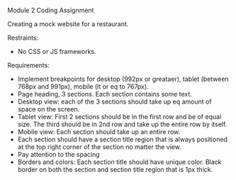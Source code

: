 Module 2 Coding Assignment

Creating a mock website for a restaurant.

Restraints: 

  - No CSS or JS frameworks.

Requirements:

  - Implement breakpoints for desktop (992px or greataer), tablet (between 768px and 991px), mobile (lt or eq to 767px).
  - Page heading, 3 sections. Each section contains some text.
  - Desktop view: each of the 3 sections should take up eq amount of space on the screen.
  - Tablet view: First 2 sections should be in the first row and be of equal size. The third should be in 2nd row and take up the entire row by itself.
  - Mobile view: Each section should take up an entire row.
  - Each section should have a section title region that is always positioned at the top right corner of the section no matter the view.
  - Pay attention to the spacing
  - Borders and colors: Each section title should have unique color. Black border on both the section and section title region that is 1px thick.
  
  
